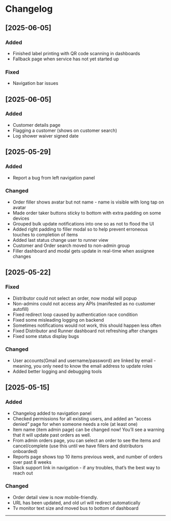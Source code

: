# Changelog

## [2025-06-05]

### Added
- Finished label printing with QR code scanning in dashboards
- Fallback page when service has not yet started up

### Fixed
- Navigation bar issues


## [2025-06-05]

### Added
- Customer details page
- Flagging a customer (shows on customer search)
- Log shower waiver signed date

## [2025-05-29]

### Added
- Report a bug from left navigation panel

### Changed
- Order filler shows avatar but not name - name is visible with long tap on avatar
- Made order taker buttons sticky to bottom with extra padding on some devices
- Grouped bulk update notifications into one so as not to flood the UI
- Added right padding to filler modal so to help prevent erroneous touches to completion of items
- Added last status change user to runner view
- Customer and Order search moved to non-admin group
- Filler dashboard and modal gets update in real-time when assignee changes


## [2025-05-22]
### Fixed
- Distributor could not select an order, now modal will popup
- Non-admins could not access any APIs (manifested as no customer autofill)
- Fixed redirect loop caused by authentication race condition
- Fixed some misleading logging on backend
- Sometimes notifications would not work, this should happen less often
- Fixed Distributor and Runner dashboard not refreshing after changes
- Fixed some status display bugs


### Changed
- User accounts(Gmail and username/password) are linked by email - meaning, you only need to know the email address to update roles
- Added better logging and debugging tools

## [2025-05-15]
### Added
- Changelog added to navigation panel
- Checked permissions for all existing users, and added an “access denied” page for when someone needs a role (at least one)
- Item name (item admin page) can be changed now! You’ll see a warning that it will update past orders as well.
- From admin orders page, you can select an order to see the items and cancel/complete (use this until we have fillers and distributors onboarded)
- Reports page shows top 10 items previous week, and number of orders over past 8 weeks
- Slack support link in navigation - if any troubles, that’s the best way to reach out


### Changed
- Order detail view is now mobile-friendly.
- URL has been updated, and old url will redirect automatically
- Tv monitor text size and moved bus to bottom of dashboard


---

